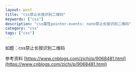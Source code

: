 ```yaml
---
layout: post
title: "css禁止长按识别二维码"
keywords: ["css"]
description: "css属性pointer-events: none禁止长按识别二维码"
category: "css"
tags: ["css"]
---
```


如题：css禁止长按识别二维码

参考资料
[https://www.cnblogs.com/zichi/p/9068481.html](https://www.cnblogs.com/zichi/p/9068481.html)
